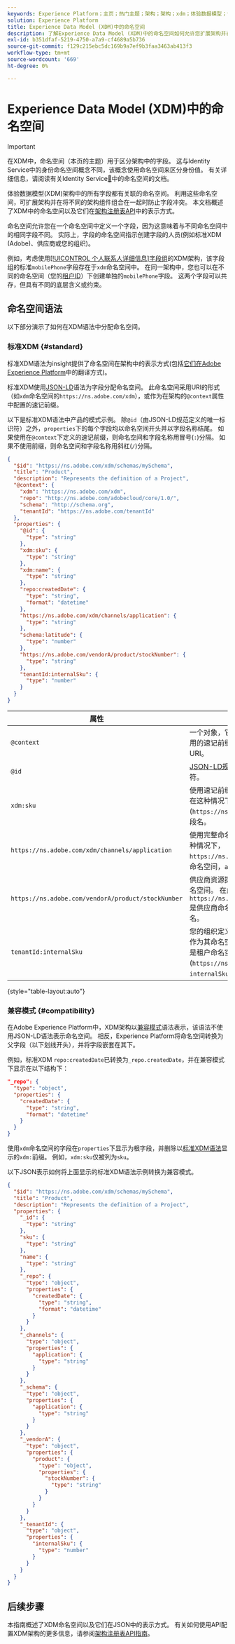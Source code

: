 ```yaml
---
keywords: Experience Platform；主页；热门主题；架构；架构；xdm；体验数据模型；命名空间；命名空间；兼容模式；xed；
solution: Experience Platform
title: Experience Data Model (XDM)中的命名空间
description: 了解Experience Data Model (XDM)中的命名空间如何允许您扩展架构并在不同架构组件组合在一起时防止字段冲突。
exl-id: b351dfaf-5219-4750-a7a9-cf4689a5b736
source-git-commit: f129c215ebc5dc169b9a7ef9b3faa3463ab413f3
workflow-type: tm+mt
source-wordcount: '669'
ht-degree: 0%

---
```


# Experience Data Model (XDM)中的命名空间

>[!IMPORTANT]
>
>在XDM中，命名空间（本页的主题）用于区分架构中的字段。 这与Identity Service中的身份命名空间概念不同，该概念使用命名空间来区分身份值。 有关详细信息，请阅读有关Identity Service[&#128279;](../../identity-service/features/namespaces.md)中的命名空间的文档。

体验数据模型(XDM)架构中的所有字段都有关联的命名空间。 利用这些命名空间，可扩展架构并在将不同的架构组件组合在一起时防止字段冲突。 本文档概述了XDM中的命名空间以及它们在[架构注册表API](../api/overview.md)中的表示方式。

命名空间允许您在一个命名空间中定义一个字段，因为这意味着与不同命名空间中的相同字段不同。 实际上，字段的命名空间指示创建字段的人员(例如标准XDM (Adobe)、供应商或您的组织)。

例如，考虑使用[[!UICONTROL 个人联系人详细信息]字段组](../field-groups/profile/demographic-details.md)的XDM架构，该字段组的标准`mobilePhone`字段存在于`xdm`命名空间中。 在同一架构中，您也可以在不同的命名空间（您的[租户ID](../api/getting-started.md#know-your-tenant_id)）下创建单独的`mobilePhone`字段。 这两个字段可以共存，但具有不同的底层含义或约束。

## 命名空间语法

以下部分演示了如何在XDM语法中分配命名空间。

### 标准XDM {#standard}

标准XDM语法为insight提供了命名空间在架构中的表示方式(包括[它们在Adobe Experience Platform](#compatibility)中的翻译方式)。

标准XDM使用[JSON-LD](https://www.w3.org/TR/json-ld11/#basic-concepts)语法为字段分配命名空间。 此命名空间采用URI的形式（如`xdm`命名空间的`https://ns.adobe.com/xdm`），或作为在架构的`@context`属性中配置的速记前缀。

以下是标准XDM语法中产品的模式示例。 除`@id`（由JSON-LD规范定义的唯一标识符）之外，`properties`下的每个字段均以命名空间开头并以字段名称结尾。 如果使用在`@context`下定义的速记前缀，则命名空间和字段名称用冒号(`:`)分隔。 如果不使用前缀，则命名空间和字段名称用斜杠(`/`)分隔。

```json
{
  "$id": "https://ns.adobe.com/xdm/schemas/mySchema",
  "title": "Product",
  "description": "Represents the definition of a Project",
  "@context": {
    "xdm": "https://ns.adobe.com/xdm",
    "repo": "http://ns.adobe.com/adobecloud/core/1.0/",
    "schema": "http://schema.org",
    "tenantId": "https://ns.adobe.com/tenantId"
  },
  "properties": {
    "@id": {
      "type": "string"
    },
    "xdm:sku": {
      "type": "string"
    },
    "xdm:name": {
      "type": "string"
    },
    "repo:createdDate": {
      "type": "string",
      "format": "datetime"
    },
    "https://ns.adobe.com/xdm/channels/application": {
      "type": "string"
    },
    "schema:latitude": {
      "type": "number"
    },
    "https://ns.adobe.com/vendorA/product/stockNumber": {
      "type": "string"
    },
    "tenantId:internalSku": {
      "type": "number"
    }
  }
}
```

| 属性 | 描述 |
| --- | --- |
| `@context` | 一个对象，它定义了`properties`下可以使用的速记前缀，而不是完整的命名空间URI。 |
| `@id` | [JSON-LD规范](https://www.w3.org/TR/json-ld11/#node-identifiers)定义的记录的唯一标识符。 |
| `xdm:sku` | 使用速记前缀表示命名空间的字段示例。 在这种情况下，`xdm`是命名空间(`https://ns.adobe.com/xdm`)，`sku`是字段名。 |
| `https://ns.adobe.com/xdm/channels/application` | 使用完整命名空间URI的字段示例。 在这种情况下，`https://ns.adobe.com/xdm/channels`是命名空间，`application`是字段名。 |
| `https://ns.adobe.com/vendorA/product/stockNumber` | 供应商资源提供的字段使用自己的唯一命名空间。 在此示例中，`https://ns.adobe.com/vendorA/product`是供应商命名空间，`stockNumber`是字段名。 |
| `tenantId:internalSku` | 您的组织定义的字段使用您的唯一租户ID作为其命名空间。 在此示例中，`tenantId`是租户命名空间(`https://ns.adobe.com/tenantId`)，`internalSku`是字段名。 |

{style="table-layout:auto"}

### 兼容模式 {#compatibility}

在Adobe Experience Platform中，XDM架构以[兼容模式](../api/appendix.md#compatibility)语法表示，该语法不使用JSON-LD语法表示命名空间。 相反，Experience Platform将命名空间转换为父字段（以下划线开头），并将字段嵌套在其下。

例如，标准XDM `repo:createdDate`已转换为`_repo.createdDate`，并在兼容模式下显示在以下结构下：

```json
"_repo": {
  "type": "object",
  "properties": {
    "createdDate": {
      "type": "string",
      "format": "datetime"
    }
  }
}
```

使用`xdm`命名空间的字段在`properties`下显示为根字段，并删除以[标准XDM语法](#standard)显示的`xdm:`前缀。 例如，`xdm:sku`仅被列为`sku`。

以下JSON表示如何将上面显示的标准XDM语法示例转换为兼容模式。

```json
{
  "$id": "https://ns.adobe.com/xdm/schemas/mySchema",
  "title": "Product",
  "description": "Represents the definition of a Project",
  "properties": {
    "_id": {
      "type": "string"
    },
    "sku": {
      "type": "string"
    },
    "name": {
      "type": "string"
    },
    "_repo": {
      "type": "object",
      "properties": {
        "createdDate": {
          "type": "string",
          "format": "datetime"
        }
      }
    },
    "_channels": {
      "type": "object",
      "properties": {
        "application": {
          "type": "string"
        }
      }
    },
    "_schema": {
      "type": "object",
      "properties": {
        "application": {
          "type": "string"
        }
      }
    },
    "_vendorA": {
      "type": "object",
      "properties": {
        "product": {
          "type": "object",
          "properties": {
            "stockNumber": {
              "type": "string"
            }
          }
        }
      }
    },
    "_tenantId": {
      "type": "object",
      "properties": {
        "internalSku": {
          "type": "number"
        }
      }
    }
  }
}
```

## 后续步骤

本指南概述了XDM命名空间以及它们在JSON中的表示方式。 有关如何使用API配置XDM架构的更多信息，请参阅[架构注册表API指南](../api/overview.md)。
